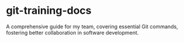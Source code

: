 # git-training-docs
A comprehensive guide for my team, covering essential Git commands, fostering better collaboration in software development.
